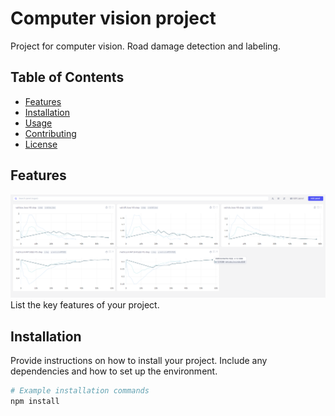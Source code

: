 # Computer vision project
Project for computer vision. Road damage detection and labeling.



## Table of Contents
- [Features](#features)
- [Installation](#installation)
- [Usage](#usage)
- [Contributing](#contributing)
- [License](#license)

## Features
![Training](./training.png)
List the key features of your project.

## Installation

Provide instructions on how to install your project. Include any dependencies and how to set up the environment.

```bash
# Example installation commands
npm install
